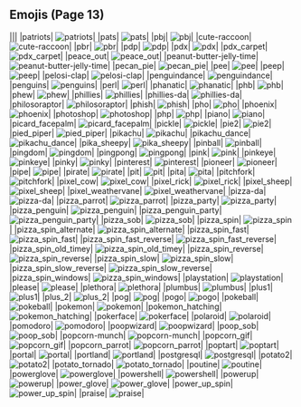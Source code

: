 
## Emojis (Page 13)
|||
|patriots| ![patriots](/output/patriots)|
|pats| ![pats](/output/pats.jpg)|
|pbj| ![pbj](/output/pbj.png)|
|cute-raccoon| ![cute-raccoon](/output/cute-raccoon.png)|
|pbr| ![pbr](/output/pbr.png)|
|pdp| ![pdp](/output/pdp.jpg)|
|pdx| ![pdx](/output/pdx.jpg)|
|pdx_carpet| ![pdx_carpet](/output/pdx_carpet.gif)|
|peace_out| ![peace_out](/output/peace_out.jpg)|
|peanut-butter-jelly-time| ![peanut-butter-jelly-time](/output/peanut-butter-jelly-time.gif)|
|pecan_pie| ![pecan_pie](/output/pecan_pie.png)|
|pee| ![pee](/output/pee.png)|
|peep| ![peep](/output/peep.jpg)|
|pelosi-clap| ![pelosi-clap](/output/pelosi-clap.jpg)|
|penguindance| ![penguindance](/output/penguindance.gif)|
|penguins| ![penguins](/output/penguins.png)|
|perl| ![perl](/output/perl.gif)|
|phanatic| ![phanatic](/output/phanatic.png)|
|phb| ![phb](/output/phb.jpg)|
|phew| ![phew](/output/phew.jpg)|
|phillies| ![phillies](/output/phillies.png)|
|phillies-da| ![phillies-da](/output/phillies-da.png)|
|philosoraptor| ![philosoraptor](/output/philosoraptor.png)|
|phish| ![phish](/output/phish.jpg)|
|pho| ![pho](/output/pho.png)|
|phoenix| ![phoenix](/output/phoenix.gif)|
|photoshop| ![photoshop](/output/photoshop.png)|
|php| ![php](/output/php.png)|
|piano| ![piano](/output/piano.png)|
|picard_facepalm| ![picard_facepalm](/output/picard_facepalm.png)|
|pickle| ![pickle](/output/pickle.png)|
|pie2| ![pie2](/output/pie2.png)|
|pied_piper| ![pied_piper](/output/pied_piper.jpg)|
|pikachu| ![pikachu](/output/pikachu.png)|
|pikachu_dance| ![pikachu_dance](/output/pikachu_dance.gif)|
|pika_sheepy| ![pika_sheepy](/output/pika_sheepy.gif)|
|pinball| ![pinball](/output/pinball.png)|
|pingdom| ![pingdom](/output/pingdom.png)|
|pingpong| ![pingpong](/output/pingpong.png)|
|pink| ![pink](/output/pink.jpg)|
|pinkeye| ![pinkeye](/output/pinkeye.png)|
|pinky| ![pinky](/output/pinky.png)|
|pinterest| ![pinterest](/output/pinterest.png)|
|pioneer| ![pioneer](/output/pioneer)|
|pipe| ![pipe](/output/pipe.png)|
|pirate| ![pirate](/output/pirate.png)|
|pit| ![pit](/output/pit.png)|
|pita| ![pita](/output/pita)|
|pitchfork| ![pitchfork](/output/pitchfork.jpg)|
|pixel_cow| ![pixel_cow](/output/pixel_cow.png)|
|pixel_rick| ![pixel_rick](/output/pixel_rick.gif)|
|pixel_sheep| ![pixel_sheep](/output/pixel_sheep.png)|
|pixel_weathervane| ![pixel_weathervane](/output/pixel_weathervane.png)|
|pizza-da| ![pizza-da](/output/pizza-da)|
|pizza_parrot| ![pizza_parrot](/output/pizza_parrot.gif)|
|pizza_party| ![pizza_party](/output/pizza_party.png)|
|pizza_penguin| ![pizza_penguin](/output/pizza_penguin.jpg)|
|pizza_penguin_party| ![pizza_penguin_party](/output/pizza_penguin_party.png)|
|pizza_sob| ![pizza_sob](/output/pizza_sob.png)|
|pizza_spin| ![pizza_spin](/output/pizza_spin.gif)|
|pizza_spin_alternate| ![pizza_spin_alternate](/output/pizza_spin_alternate.gif)|
|pizza_spin_fast| ![pizza_spin_fast](/output/pizza_spin_fast.gif)|
|pizza_spin_fast_reverse| ![pizza_spin_fast_reverse](/output/pizza_spin_fast_reverse.gif)|
|pizza_spin_old_timey| ![pizza_spin_old_timey](/output/pizza_spin_old_timey.gif)|
|pizza_spin_reverse| ![pizza_spin_reverse](/output/pizza_spin_reverse.gif)|
|pizza_spin_slow| ![pizza_spin_slow](/output/pizza_spin_slow.gif)|
|pizza_spin_slow_reverse| ![pizza_spin_slow_reverse](/output/pizza_spin_slow_reverse.gif)|
|pizza_spin_windows| ![pizza_spin_windows](/output/pizza_spin_windows.gif)|
|playstation| ![playstation](/output/playstation.png)|
|please| ![please](/output/please.png)|
|plethora| ![plethora](/output/plethora.jpg)|
|plumbus| ![plumbus](/output/plumbus.png)|
|plus1| ![plus1](/output/plus1.png)|
|plus_2| ![plus_2](/output/plus_2.png)|
|pog| ![pog](/output/pog.png)|
|pogo| ![pogo](/output/pogo.png)|
|pokeball| ![pokeball](/output/pokeball.png)|
|pokemon| ![pokemon](/output/pokemon.png)|
|pokemon_hatching| ![pokemon_hatching](/output/pokemon_hatching.gif)|
|pokerface| ![pokerface](/output/pokerface.png)|
|polaroid| ![polaroid](/output/polaroid.png)|
|pomodoro| ![pomodoro](/output/pomodoro)|
|poopwizard| ![poopwizard](/output/poopwizard.png)|
|poop_sob| ![poop_sob](/output/poop_sob.png)|
|popcorn-munch| ![popcorn-munch](/output/popcorn-munch.gif)|
|popcorn_gif| ![popcorn_gif](/output/popcorn_gif.gif)|
|popcorn_parrot| ![popcorn_parrot](/output/popcorn_parrot.gif)|
|poptart| ![poptart](/output/poptart.png)|
|portal| ![portal](/output/portal.png)|
|portland| ![portland](/output/portland.jpg)|
|postgresql| ![postgresql](/output/postgresql.png)|
|potato2| ![potato2](/output/potato2.png)|
|potato_tornado| ![potato_tornado](/output/potato_tornado.png)|
|poutine| ![poutine](/output/poutine.png)|
|powerglove| ![powerglove](/output/powerglove.png)|
|powershell| ![powershell](/output/powershell.jpg)|
|powerup| ![powerup](/output/powerup.gif)|
|power_glove| ![power_glove](/output/power_glove.png)|
|power_up_spin| ![power_up_spin](/output/power_up_spin.gif)|
|praise| ![praise](/output/praise)|